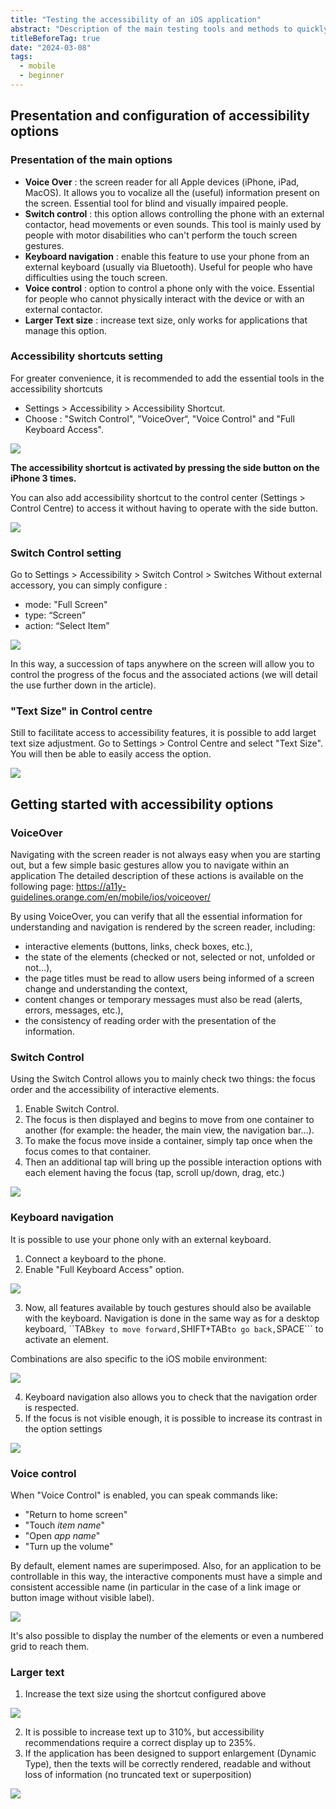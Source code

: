 ```yaml
---
title: "Testing the accessibility of an iOS application"
abstract: "Description of the main testing tools and methods to quickly assess the accessibility of an iOS application"
titleBeforeTag: true
date: "2024-03-08"
tags:
  - mobile
  - beginner
---
```


## Presentation and configuration of accessibility options

### Presentation of the main options
- **Voice Over** : the screen reader for all Apple devices (iPhone, iPad, MacOS).  It allows you to vocalize all the (useful) information present on the screen. Essential tool for blind and visually impaired people.
- **Switch control** : this option allows controlling the phone with an external contactor, head movements or even sounds.  This tool is mainly used by people with motor disabilities who can't perform the touch screen gestures.
- **Keyboard navigation** : enable this feature to use your phone from an external keyboard (usually via Bluetooth). Useful for people who have difficulties using the touch screen.
- **Voice control** : option to control a phone only with the voice. Essential for people who cannot physically interact with the device or with an external contactor.
- **Larger Text size** : increase text size, only works for applications that manage this option.


### Accessibility shortcuts setting
For greater convenience, it is recommended to add the essential tools in the accessibility shortcuts
- Settings > Accessibility > Accessibility Shortcut.
- Choose : "Switch Control", "VoiceOver“, "Voice Control" and "Full Keyboard Access".
  
![](https://github.com/Orange-OpenSource/a11y-guidelines/assets/105045667/74baf176-593e-499e-a0a8-8f1267216b3d)

**The accessibility shortcut is activated by pressing the side button on the iPhone 3 times.**

You can also add accessibility shortcut to the control center (Settings > Control Centre) to access it without having to operate with the side button.

![](https://github.com/Orange-OpenSource/a11y-guidelines/assets/105045667/423eeffd-e3db-40c4-94ff-041da2ebe565)


### Switch Control setting
Go to Settings > Accessibility > Switch Control > Switches
Without external accessory, you can simply configure :
- mode: "Full Screen"
- type: “Screen” 
- action: “Select Item”
 
![](https://github.com/Orange-OpenSource/a11y-guidelines/assets/105045667/0e85631b-a638-4b6e-af34-a3abed2e439a)

In this way, a succession of taps anywhere on the screen will allow you to control the progress of the focus and the associated actions (we will detail the use further down in the article).


### "Text Size" in Control centre
Still to facilitate access to accessibility features, it is possible to add larget text size adjustment.
Go to Settings > Control Centre and select "Text Size".
You will then be able to easily access the option.

![](https://github.com/Orange-OpenSource/a11y-guidelines/assets/105045667/20e7a11e-d3f8-481d-a021-ec4f7ab4632a)


## Getting started with accessibility options

### VoiceOver
Navigating with the screen reader is not always easy when you are starting out, but a few simple basic gestures allow you to navigate within an application
The detailed description of these actions is available on the following page: https://a11y-guidelines.orange.com/en/mobile/ios/voiceover/

By using VoiceOver, you can verify that all the essential information for understanding and navigation is rendered by the screen reader, including:
 - interactive elements (buttons, links, check boxes, etc.),
 - the state of the elements (checked or not, selected or not, unfolded or not...),
 - the page titles must be read to allow users being informed of a screen change and understanding the context,
 - content changes or temporary messages must also be read (alerts, errors, messages, etc.),
 - the consistency of reading order with the presentation of the information.

 
### Switch Control
Using the Switch Control allows you to mainly check two things: the focus order and the accessibility of interactive elements.
1. Enable Switch Control. 
2. The focus is then displayed and begins to move from one container to another (for example: the header, the main view, the navigation bar...).
3. To make the focus move inside a container, simply tap once when the focus comes to that container.
4. Then an additional tap will bring up the possible interaction options with each element having the focus (tap, scroll up/down, drag, etc.)

![](https://github.com/Orange-OpenSource/a11y-guidelines/assets/105045667/6fde5e3b-5084-4199-8e09-0925d3a763cf)


### Keyboard navigation
It is possible to use your phone only with an external keyboard.
1. Connect a keyboard to the phone.
2. Enable "Full Keyboard Access" option.

![](https://github.com/Orange-OpenSource/a11y-guidelines/assets/105045667/dd8e2a5a-607c-4f77-921c-be43dfdf5e2e)

3. Now, all features available by touch gestures should also be available with the keyboard.
Navigation is done in the same way as for a desktop keyboard, ``TAB``` key to move forward, ```SHIFT+TAB``` to go back, ```SPACE``` to activate an element.

Combinations are also specific to the iOS mobile environment:

![](https://github.com/Orange-OpenSource/a11y-guidelines/assets/105045667/f3e1bb95-27dc-47ce-9b16-fa89a91079e8)

4. Keyboard navigation also allows you to check that the navigation order is respected.
5. If the focus is not visible enough, it is possible to increase its contrast in the option settings

![](https://github.com/Orange-OpenSource/a11y-guidelines/assets/105045667/d1e966c5-bc5b-447f-a8db-b0fea6140fec)


### Voice control
When "Voice Control" is enabled, you can speak commands like:
- "Return to home screen"
- "Touch *item name*"
- "Open *app name*"
- "Turn up the volume"

By default, element names are superimposed.  Also, for an application to be controllable in this way, the interactive components must have a simple and consistent accessible name (in particular in the case of a link image or button image without visible label).

![](https://github.com/Orange-OpenSource/a11y-guidelines/assets/105045667/ec76969b-d442-484e-8a80-c36376dcdc92)

It's also possible to display the number of the elements or even a numbered grid to reach them.


### Larger text
1. Increase the text size using the shortcut configured above

![](https://github.com/Orange-OpenSource/a11y-guidelines/assets/105045667/20e7a11e-d3f8-481d-a021-ec4f7ab4632a)

2. It is possible to increase text up to 310%, but accessibility recommendations require a correct display up to 235%.
3. If the application has been designed to support enlargement (Dynamic Type), then the texts will be correctly rendered, readable and without loss of information (no truncated text or superposition)

![](https://github.com/Orange-OpenSource/a11y-guidelines/assets/105045667/f3bd6e96-b44b-44a8-b2f2-cd5136c82993)
